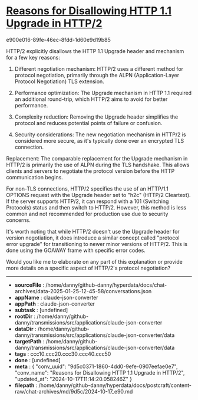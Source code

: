 # [Reasons for Disallowing HTTP 1.1 Upgrade in HTTP/2](https://claude.ai/chat/9d5c0371-1860-4dd0-9efe-0907eefae0e7)

e900e016-89fe-46ec-8fdd-1d60e9d19b85

 HTTP/2 explicitly disallows the HTTP 1.1 Upgrade header and mechanism for a few key reasons:

1. Different negotiation mechanism: HTTP/2 uses a different method for protocol negotiation, primarily through the ALPN (Application-Layer Protocol Negotiation) TLS extension.

2. Performance optimization: The Upgrade mechanism in HTTP 1.1 required an additional round-trip, which HTTP/2 aims to avoid for better performance.

3. Complexity reduction: Removing the Upgrade header simplifies the protocol and reduces potential points of failure or confusion.

4. Security considerations: The new negotiation mechanism in HTTP/2 is considered more secure, as it's typically done over an encrypted TLS connection.

Replacement:
The comparable replacement for the Upgrade mechanism in HTTP/2 is primarily the use of ALPN during the TLS handshake. This allows clients and servers to negotiate the protocol version before the HTTP communication begins.

For non-TLS connections, HTTP/2 specifies the use of an HTTP/1.1 OPTIONS request with the Upgrade header set to "h2c" (HTTP/2 Cleartext). If the server supports HTTP/2, it can respond with a 101 (Switching Protocols) status and then switch to HTTP/2. However, this method is less common and not recommended for production use due to security concerns.

It's worth noting that while HTTP/2 doesn't use the Upgrade header for version negotiation, it does introduce a similar concept called "protocol error upgrade" for transitioning to newer minor versions of HTTP/2. This is done using the GOAWAY frame with specific error codes.

Would you like me to elaborate on any part of this explanation or provide more details on a specific aspect of HTTP/2's protocol negotiation?

---

* **sourceFile** : /home/danny/github-danny/hyperdata/docs/chat-archives/data-2025-01-25-12-45-58/conversations.json
* **appName** : claude-json-converter
* **appPath** : claude-json-converter
* **subtask** : [undefined]
* **rootDir** : /home/danny/github-danny/transmissions/src/applications/claude-json-converter
* **dataDir** : /home/danny/github-danny/transmissions/src/applications/claude-json-converter/data
* **targetPath** : /home/danny/github-danny/transmissions/src/applications/claude-json-converter/data
* **tags** : ccc10.ccc20.ccc30.ccc40.ccc50
* **done** : [undefined]
* **meta** : {
  "conv_uuid": "9d5c0371-1860-4dd0-9efe-0907eefae0e7",
  "conv_name": "Reasons for Disallowing HTTP 1.1 Upgrade in HTTP/2",
  "updated_at": "2024-10-17T11:14:20.058246Z"
}
* **filepath** : /home/danny/github-danny/hyperdata/docs/postcraft/content-raw/chat-archives/md/9d5c/2024-10-17_e90.md